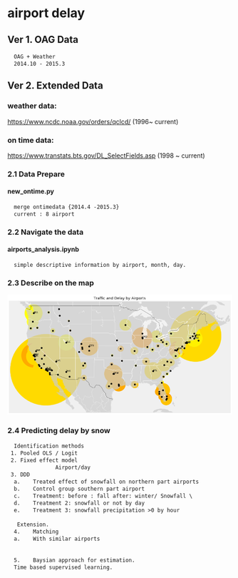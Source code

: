 # airport delay 

## Ver 1. OAG Data
      OAG + Weather
      2014.10 - 2015.3
 
## Ver 2. Extended Data
   
   ### weather data:
   https://www.ncdc.noaa.gov/orders/qclcd/
      (1996~ current)
   ### on time data:
   https://www.transtats.bts.gov/DL_SelectFields.asp
      (1998 ~ current)
  
### 2.1 Data Prepare 
   #### new_ontime.py
      merge ontimedata {2014.4 -2015.3}
      current : 8 airport
### 2.2 Navigate the data
   #### airports_analysis.ipynb
      simple descriptive information by airport, month, day.
### 2.3 Describe on the map
![alt text](https://github.com/jukwan/airport2017/blob/master/delay1.ex.png)
 
### 2.4 Predicting delay by snow
      Identification methods
     1.	Pooled OLS / Logit
     2.	Fixed effect model
                   Airport/day
     3.	DDD
      a.	Treated effect of snowfall on northern part airports
      b.	Control group southern part airport
      c.	Treatment: before : fall after: winter/ Snowfall \
      d.	Treatment 2: snowfall or not by day
      e.	Treatment 3: snowfall precipitation >0 by hour

       Extension.
      4.	Matching
      a.	With similar airports 

      
      5.    Baysian approach for estimation.
      Time based supervised learning.
      




